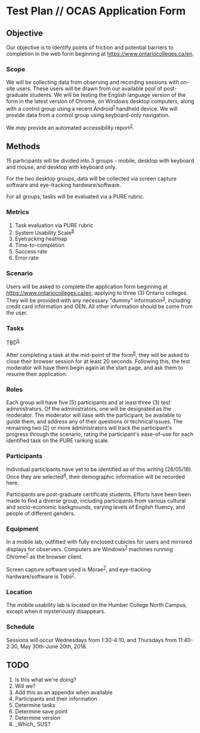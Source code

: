 # Test Plan // OCAS Application Form

## Objective

Our objective is to identify points of friction and potential barriers to completion in the web form beginning at <https://www.ontariocolleges.ca/en>.

### Scope

We will be collecting data from observing and recording sessions with on-site users. These users will be drawn from our available pool of post-graduate students. We will be testing the English language version of the form in the latest version of Chrome, on Windows desktop computers, along with a control group using a recent Android<sup><a target="_self" href="#footnote1">1</a></sup> handheld device. We will provide data from a control group using keyboard-only navigation. 

We <em>may</em> provide an automated accessibility report<sup><a target="_self" href="#footnote2">2</a></sup>. 

## Methods

15 participants will be divided into 3 groups - mobile, desktop with keyboard and mouse, and desktop with keyboard only. 

For the two desktop groups, data will be collected via screen capture software and eye-tracking hardware/software. 

For all groups, tasks will be evaluated via a PURE rubric. 

### Metrics

1. Task evaluation via PURE rubric
2. System Usability Scale<sup><a href="#footnote8" target="_self">8</a></sup>
3. Eyetracking heatmap
4. Time-to-completion
5. Success rate
6. Error rate

### Scenario

Users will be asked to complete the application form beginning at <https://www.ontariocolleges.ca/en>, applying to three (3) Ontario colleges. They will be provided with any necessary "dummy" information<sup><a target="_self" href="#footnote3">3</a></sup>, including credit card information and OEN. All other information should be come from the user. 

### Tasks

TBD<sup><a target="_self" href="#footnote4">5</a></sup>

After completing a task at the mid-point of the form<sup><a target="_self" href="#footnote6">6</a></sup>, they will be asked to close their browser session for at least 20 seconds. Following this, the test moderator will have them begin again at the start page, and ask them to resume their application.

### Roles

Each group will have five (5) participants and at least three (3) test administrators. Of the administrators, one will be designated as the moderator. The moderator will liase with the participant, be available to guide them, and address any of their questions or technical issues. The remaining two (2) or more administrators will track the participant's progress through the scenario, rating the participant's ease-of-use for each identified task on the PURE ranking scale.

### Participants

Individual participants have yet to be identified as of this writing (28/05/18). Once they are selected<sup><a target="_self" href="#footnote4">4</a></sup>, their demographic information will be recorded here.

Participants are post-graduate certificate students. Efforts have been been made to find a diverse group, including participants from various cultural and socio-economic backgrounds, varying levels of English fluency, and people of different genders. 

### Equipment 

In a mobile lab, outfitted with fully enclosed cubicles for users and mirrored displays for observers. Computers are Windows<sup><a target="_self" href="#footnote7">7</a></sup> machines running Chrome<sup><a target="_self" href="#footnote7">7</a></sup> as the browser client.

Screen capture software used is Morae<sup><a target="_self" href="#footnote7">7</a></sup>, and eye-tracking hardware/software is Tobii<sup><a target="_self" href="#footnote7">7</a></sup>. 

### Location

The mobile usability lab is located on the Humber College North Campus, except when it mysteriously disappears.

### Schedule

Sessions will occur Wednesdays from 1:30-4:10, and Thursdays from 11:40-2:30, May 30th-June 20th, 2018.

## TODO

<ol>
	<li id="footnote1">Is this what we're doing?</li>
	<li id="footnote2">Will we?</li>
	<li id="footnote3">Add this as an appendix when available</li>
	<li id="footnote4">Participants and their information</li>
	<li id="footnote5">Determine tasks</li>
	<li id="footnote6">Determine save point</li>
	<li id="footnote7">Determine version</li>
	<li id="footnote8">_Which_ SUS?</li>
</ol>